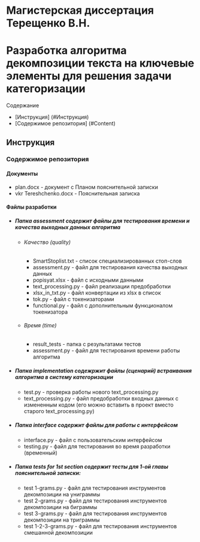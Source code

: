 # Магистерская диссертация Терещенко В.Н.
# Разработка алгоритма декомпозиции текста на ключевые элементы для решения задачи категоризации

Содержание 
+ [Инструкция] (#Инструкция)
+ [Содержимое репозитория] (#Сontent)


## Инструкция

### <a name="Сontent"></a>      Содержимое репозитория
#### Документы
* plan.docx - документ с Планом пояснительной записки
* vkr Tereshchenko.docx - Пояснительная записка

#### Файлы разработки
+ ##### Папка assessment содержит файлы для тестирования времени и качества выходных данных алгоритма
  * ###### Качество (quality)
    * SmartStoplist.txt - список специализированных стоп-слов
    * assessment.py - файл для тестирования качества выходных данных
    * popisyat.xlsx - файл с исходными данными
    * text_processing.py - файл реализации предобработки
    * xlsx_in_txt.py - файл конвертации из xlsx в список
    * tok.py - файл с токенизаторами
    * functional.py - файл с дополнительным функционалом токенизатора
  * ###### Время (time)
    * result_tests - папка с результатами тестов
    * assessment.py - файл для тестирования времени работы алгоритма
+ ##### Папка implementation содежржит файлы (сценарий) встраивания алгоритма в систему категоризации
  * test.py - проверка работы нового text_processing.py
  * text_processing.py - файл предобработки входных данных с измененным кодом (его можно вставить в проект вместо старого text_processing.py)
+ ##### Папка interface содержит файлы для работы с интерфейсом
  * interface.py - файл с пользовательским интерфейсом
  * testing.py - файл для тестирования во время разработки (временный)
+ ##### Папка tests for 1st section содержит тесты для 1-ой главы пояснительной записки:
  * test 1-grams.py - файл для тестирования инструментов декомпозиции на униграммы
  * test 2-grams.py - файл для тестирования инструментов декомпозиции на биграммы
  * test 3-grams.py - файл для тестирования инструментов декомпозиции на триграммы
  * test 1-2-3-grams.py - файл для тестирования инструментов смешанной декомпозиции

